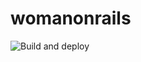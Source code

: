 # womanonrails

![Build and deploy](https://github.com/womanonrails/womanonrails.github.io/workflows/deployment/badge.svg)
